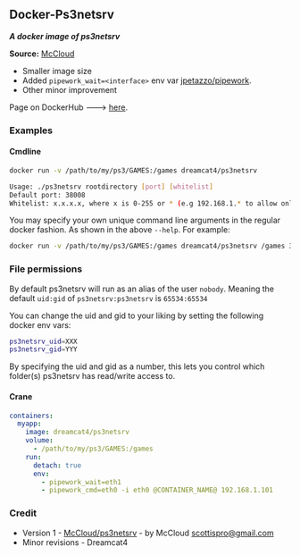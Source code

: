 ## Docker-Ps3netsrv
**_A docker image of ps3netsrv_**

**Source:** [McCloud](http://lime-technology.com/forum/index.php?topic=37859.0)

* Smaller image size
* Added `pipework_wait=<interface>` env var [jpetazzo/pipework](https://github.com/jpetazzo/pipework).
* Other minor improvement

Page on DockerHub ---> [here](https://registry.hub.docker.com/u/dreamcat4/ps3netsrv/).

### Examples

#### Cmdline

```sh
docker run -v /path/to/my/ps3/GAMES:/games dreamcat4/ps3netsrv

Usage: ./ps3netsrv rootdirectory [port] [whitelist]
Default port: 38008
Whitelist: x.x.x.x, where x is 0-255 or * (e.g 192.168.1.* to allow only connections from 192.168.1.0-192.168.1.255)
```

You may specify your own unique command line arguments in the regular docker fashion. As shown in the above `--help`. For example:

```sh
docker run -v /path/to/my/ps3/GAMES:/games dreamcat4/ps3netsrv /games 38009 192.168.1.*
```

### File permissions

By default ps3netsrv will run as an alias of the user `nobody`. Meaning the default `uid:gid` of `ps3netsrv:ps3netsrv` is `65534:65534`

You can change the uid and gid to your liking by setting the following docker env vars:

```sh
ps3netsrv_uid=XXX
ps3netsrv_gid=YYY
```

By specifying the uid and gid as a number, this lets you control which folder(s) ps3netsrv has read/write access to.

#### Crane

```yaml
containers:
  myapp:
    image: dreamcat4/ps3netsrv
    volume:
      - /path/to/my/ps3/GAMES:/games
    run:
      detach: true
      env:
        - pipework_wait=eth1
        - pipework_cmd=eth0 -i eth0 @CONTAINER_NAME@ 192.168.1.101
```

### Credit

* Version 1 - [McCloud/ps3netsrv](https://github.com/McCloud/ps3netsrv) - by McCloud scottispro@gmail.com
* Minor revisions - Dreamcat4
